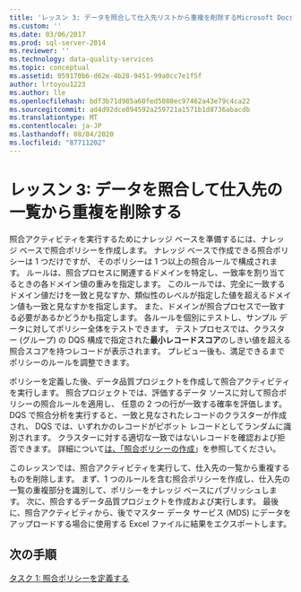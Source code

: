 ```yaml
---
title: 'レッスン 3: データを照合して仕入先リストから重複を削除するMicrosoft Docs'
ms.custom: ''
ms.date: 03/06/2017
ms.prod: sql-server-2014
ms.reviewer: ''
ms.technology: data-quality-services
ms.topic: conceptual
ms.assetid: 059170b6-d62e-4b28-9451-99a0cc7e1f5f
author: lrtoyou1223
ms.author: lle
ms.openlocfilehash: bdf3b71d985a60fed5080ec97462a43e79c4ca22
ms.sourcegitcommit: ad4d92dce894592a259721a1571b1d8736abacdb
ms.translationtype: MT
ms.contentlocale: ja-JP
ms.lasthandoff: 08/04/2020
ms.locfileid: "87711202"
---
```

# <a name="lesson-3-matching-data-to-remove-duplicates-from-supplier-list"></a>レッスン 3: データを照合して仕入先の一覧から重複を削除する
  照合アクティビティを実行するためにナレッジ ベースを準備するには、ナレッジ ベースで照合ポリシーを作成します。 ナレッジ ベースで作成できる照合ポリシーは 1 つだけですが、 そのポリシーは 1 つ以上の照合ルールで構成されます。 ルールは、照合プロセスに関連するドメインを特定し、一致率を割り当てるときの各ドメイン値の重みを指定します。 このルールでは、完全に一致するドメイン値だけを一致と見なすか、類似性のレベルが指定した値を超えるドメイン値も一致と見なすかを指定します。 また、ドメインが照合プロセスで一致する必要があるかどうかも指定します。 各ルールを個別にテストし、サンプル データに対してポリシー全体をテストできます。 テストプロセスでは、クラスター (グループ) の DQS 構成で指定された**最小レコードスコア**のしきい値を超える照合スコアを持つレコードが表示されます。 プレビュー後も、満足できるまでポリシーのルールを調整できます。  
  
 ポリシーを定義した後、データ品質プロジェクトを作成して照合アクティビティを実行します。 照合プロジェクトでは、評価するデータ ソースに対して照合ポリシーの照合ルールを適用し、 任意の 2 つの行が一致する確率を評価します。 DQS で照合分析を実行すると、一致と見なされたレコードのクラスターが作成され、 DQS では、いずれかのレコードがピボット レコードとしてランダムに識別されます。 クラスターに対する適切な一致ではないレコードを確認および拒否できます。 詳細について[は、「照合ポリシーの作成](https://msdn.microsoft.com/library/hh270290.aspx)」を参照してください。  
  
 このレッスンでは、照合アクティビティを実行して、仕入先の一覧から重複するものを削除します。 まず、1 つのルールを含む照合ポリシーを作成し、仕入先の一覧の重複部分を識別して、ポリシーをナレッジ ベースにパブリッシュします。 次に、照合するデータ品質プロジェクトを作成および実行します。 最後に、照合アクティビティから、後でマスター データ サービス (MDS) にデータをアップロードする場合に使用する Excel ファイルに結果をエクスポートします。  
  
## <a name="next-step"></a>次の手順  
 [タスク 1: 照合ポリシーを定義する](../../2014/tutorials/task-1-defining-a-matching-policy.md)  
  
  
